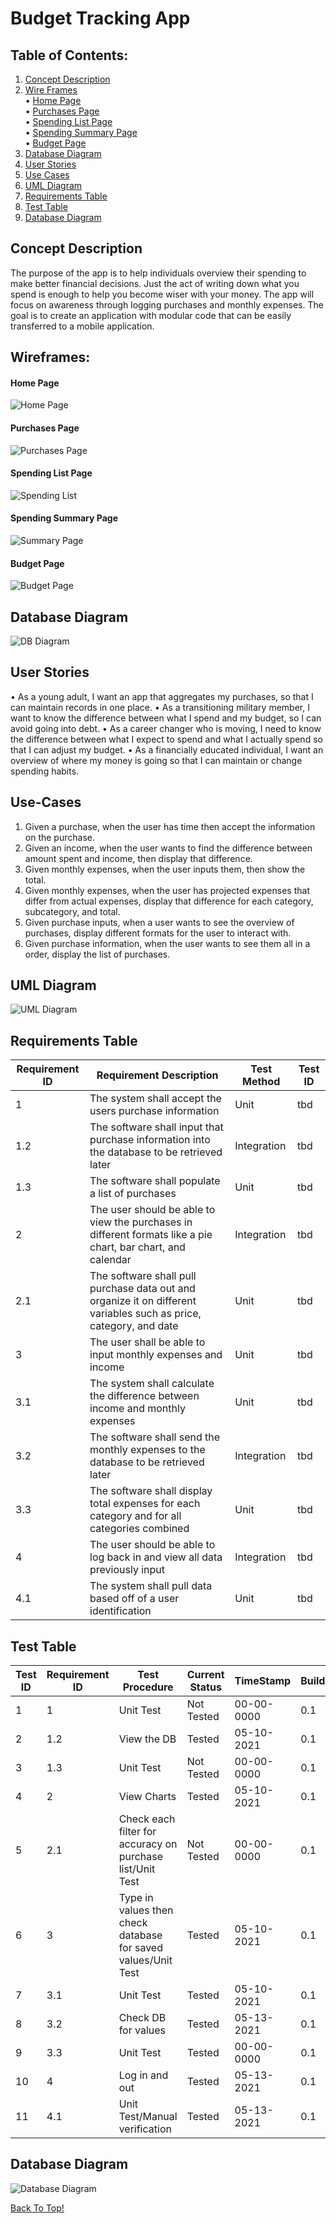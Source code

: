 # Budget Tracking App

## Table of Contents:

1. [Concept Description](#concept-description)
2. [Wire Frames](#wireframes) <br/>
• [Home Page](#home-page) <br/>
• [Purchases Page](#purchases-page) <br/>
• [Spending List Page](#spending-list-page) <br/>
• [Spending Summary Page](#spending-summary-page) <br/>
• [Budget Page](#budget-page) <br/>
3. [Database Diagram](#database-diagram)
4. [User Stories](#user-stories)
5. [Use Cases](#use-cases)
6. [UML Diagram](#uml-diagram)
7. [Requirements Table](#requirements-table)
8. [Test Table](#test-table)
9. [Database Diagram](#database-diagram)



## Concept Description
The purpose of the app is to help individuals overview their spending to make better financial decisions. Just the act of writing down what you spend is enough to help you become wiser with your money. The app will focus on awareness through logging purchases and monthly expenses. The goal is to create an application with modular code that can be easily transferred to a mobile application.

## Wireframes:

#### Home Page
![Home Page](/images/home.jpg "Home Page")

#### Purchases Page
![Purchases Page](/images/purchase.jpg "Purchases Page")

#### Spending List Page
![Spending List](/images/spendingList.jpg "Spending List")

#### Spending Summary Page
![Summary Page](/images/summary.jpg "Summary Page")

#### Budget Page
![Budget Page](/images/budget.jpg "Budget Page")


## Database Diagram
![DB Diagram](/images/DBDiagram.jpg "DB Diagram")


## User Stories
•	As a young adult, I want an app that aggregates my purchases, so that I can maintain records in one place.
•	As a transitioning military member, I want to know the difference between what I spend and my budget, so I can avoid going into debt.
•	As a career changer who is moving, I need to know the difference between what I expect to spend and what I actually spend so that I can adjust my budget.
•	As a financially educated individual, I want an overview of where my money is going so that I can maintain or change spending habits.

## Use-Cases
1.	Given a purchase, when the user has time then accept the information on the purchase.
2.	Given an income, when the user wants to find the difference between amount spent and income, then display that difference.
3.	Given monthly expenses, when the user inputs them, then show the total.
4.	Given monthly expenses, when the user has projected expenses that differ from actual expenses, display that difference for each category, subcategory, and total.
5.	Given purchase inputs, when a user wants to see the overview of purchases, display different formats for the user to interact with.
6.	Given purchase information, when the user wants to see them all in a order, display the list of purchases.

## UML Diagram
![UML Diagram](/images/uml.jpg "UML Diagram")

## Requirements Table
| Requirement ID | Requirement Description | Test Method | Test ID |
|----------------|-------------------------|-------------|---------|
| 1   		     | The system shall accept the users purchase information | Unit |	tbd	   |
| 1.2  		     | The software shall input that purchase information into the database to be retrieved later | Integration |	tbd	   |
| 1.3 		     | The software shall populate a list of purchases | Unit |	tbd	   |
| 2   		     | The user should be able to view the purchases in different formats like a pie chart, bar chart, and calendar | Integration |	tbd	   |
| 2.1  		     | The software shall pull purchase data out and organize it on different variables such as price, category, and date | Unit |	tbd	   |
| 3   		     | The user shall be able to input monthly expenses and income | Unit |	tbd	   |
| 3.1  		     | The system shall calculate the difference between income and monthly expenses | Unit |	tbd	   |
| 3.2  		     | The software shall send the monthly expenses to the database to be retrieved later | Integration |	tbd	   |
| 3.3  		     | The software shall display total expenses for each category and for all categories combined | Unit |	tbd	   |
| 4   		     | The user should be able to log back in and view all data previously input | Integration |	tbd	   |
| 4.1  		     | The system shall pull data based off of a user identification | Unit |	tbd	   |




## Test Table
| Test ID | Requirement ID | Test Procedure | Current Status | TimeStamp | Build/Version |
|---------|----------------|----------------|----------------|-----------|---------------|
| 1       | 1			   | Unit Test      | Not Tested     | 00-00-0000 | 0.1          |
| 2       | 1.2			   | View the DB    | Tested     | 05-10-2021 | 0.1          |
| 3       | 1.3			   | Unit Test	    | Not Tested     | 00-00-0000 | 0.1          |
| 4       | 2			   | View Charts | Tested     | 05-10-2021 | 0.1          |
| 5       | 2.1			   | Check each filter for accuracy on purchase list/Unit Test | Not Tested | 00-00-0000 | 0.1 |
| 6       | 3			   | Type in values then check database for saved values/Unit Test | Tested | 05-10-2021 | 0.1 |
| 7       | 3.1			   | Unit Test	    | Tested     | 05-10-2021 | 0.1          |
| 8       | 3.2			   | Check DB for values | Tested     | 05-13-2021 | 0.1     |
| 9       | 3.3			   | Unit Test      | Tested     | 00-00-0000 | 0.1          |
| 10      | 4			   | Log in and out | Tested     | 05-13-2021 | 0.1          |
| 11      | 4.1			   | Unit Test/Manual verification | Tested  | 05-13-2021 | 0.1|


## Database Diagram

![Database Diagram](/images/dbdiagram.jpg "Database Diagram")




[Back To Top!](#budget-tracking-app)
